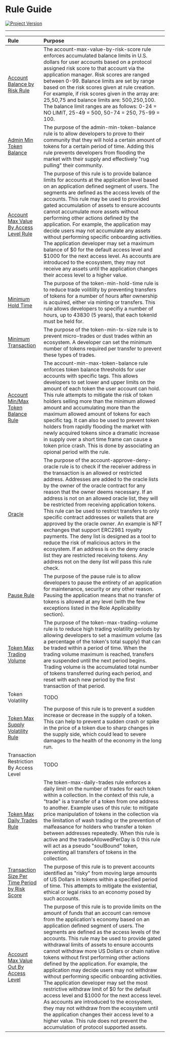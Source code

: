 # Rule Guide
[![Project Version][version-image]][version-url]

---

| Rule | Purpose |
|:-|:-| 
| [Account Balance by Risk Rule](./ACCOUNT-MAX-VALUE-BY-RISK-SCORE.md) | The account-max-value-by-risk-score rule enforces accumulated balance limits in U.S. dollars for user accounts based on a protocol assigned risk score to that account via the application manager. Risk scores are ranged between 0-99. Balance limits are set by range based on the risk scores given at rule creation. For example, if risk scores given in the array are: 25,50,75 and balance limits are: 500,250,100. The balance limit ranges are as follows: 0-24 = NO LIMIT, 25-49 = 500, 50-74 = 250, 75-99 = 100. |  
| [Admin Min Token Balance](../rules/ADMIN-MIN-TOKEN-BALANCE.md) | The purpose of the admin-min-token-balance rule is to allow developers to prove to their community that they will hold a certain amount of tokens for a certain period of time. Adding this rule prevents developers from flooding the market with their supply and effectively "rug pulling" their community. |
| [Account Max Value By Access Level Rule](./ACCOUNT-MAX-VALUE-BY-ACCESS-LEVEL.md) | The purpose of this rule is to provide balance limits for accounts at the application level based on an application defined segment of users. The segments are defined as the access levels of the accounts. This rule may be used to provided gated accumulation of assets to ensure accounts cannot accumulate more assets without performing other actions defined by the application. For example, the application may decide users may not accumulate any assets without performing specific onboarding activities. The application developer may set a maximum balance of $0 for the default access level and $1000 for the next access level. As accounts are introduced to the ecosystem, they may not receive any assets until the application changes their access level to a higher value. |
| [Minimum Hold Time](./TOKEN-MIN-HOLD-TIME.md) | The purpose of the token-min-hold-time rule is to reduce trade volitility by preventing transfers of tokens for a number of hours after ownership is acquired, either via minting or transfers. This rule allows developers to specifiy a number of hours, up to 43830 (5 years), that each tokenId must be held for. |
| [Minimum Transaction](./TOKEN-MIN-TRANSACTION-SIZE.md)| The purpose of the token-min-tx-size rule is to prevent micro-trades or dust trades within an ecosystem. A developer can set the minimum number of tokens required per transfer to prevent these types of trades. |
| [Account Min/Max Token Balance Rule](./ACCOUNT-MIN-MAX-TOKEN-BALANCE.md) | The account-min-max-token-balance rule enforces token balance thresholds for user accounts with specific tags. This allows developers to set lower and upper limits on the amount of each token the user account can hold. This rule attempts to mitigate the risk of token holders selling more than the minimum allowed amount and accumulating more than the maximum allowed amount of tokens for each specific tag. It can also be used to prevent token holders from rapidly flooding the market with newly acquired tokens since a dramatic increase in supply over a short time frame can cause a token price crash. This is done by associating an opional period with the rule. |
| [Oracle](./ACCOUNT-APPROVE-DENY-ORACLE.md) | The purpose of the account-approve-deny-oracle rule is to check if the receiver address in the transaction is an allowed or restricted address. Addresses are added to the oracle lists by the owner of the oracle contract for any reason that the owner deems necessary. If an address is not on an allowed oracle list, they will be restricted from receiving application tokens. This rule can be used to restrict transfers to only specific contract addresses or wallets that are approved by the oracle owner. An example is NFT exchanges that support ERC2981 royalty payments. The deny list is designed as a tool to reduce the risk of malicious actors in the ecosystem. If an address is on the deny oracle list they are restricted receiving tokens. Any address not on the deny list will pass this rule check. |
| [Pause Rule](./PAUSE-RULE.md) | The purpose of the pause rule is to allow developers to pause the entirety of an application for maintenance, security or any other reason. Pausing the application means that no transfer of tokens is allowed at any level (with the few exceptions listed in the Role Applicability section).  |
| [Token Max Trading Volume](./TOKEN-MAX-TRADING-VOLUME.md) | The purpose of the token-max-trading-volume rule is to reduce high trading volatility periods by allowing developers to set a maximum volume (as a percentage of the token's total supply) that can be traded within a period of time. When the trading volume maximum is reached, transfers are suspended until the next period begins. Trading volume is the accumulated total number of tokens transferred during each period, and reset with each new period by the first transaction of that period.  |
| Token Volatility | TODO |
| [Token Max Supply Volatility Rule](./TOKEN-MAX-SUPPLY-VOLATILITY.md) | The purpose of this rule is to prevent a sudden increase or decrease in the supply of a token. This can help to prevent a sudden crash or spike in the price of a token due to sharp changes in the supply side, which could lead to severe damages to the health of the economy in the long run.  |
| Transaction Restriction By Access Level | TODO |
| [Token Max Daily Trades Rule](./TOKEN-MAX-DAILY-TRADES.md) | The token-max-daily-trades rule enforces a daily limit on the number of trades for each token within a collection. In the context of this rule, a "trade" is a transfer of a token from one address to another. Example uses of this rule: to mitigate price manipulation of tokens in the collection via the limitation of wash trading or the prevention of malfeasance for holders who transfer a token between addresses repeatedly. When this rule is active and the tradesAllowedPerDay is 0 this rule will act as a pseudo "soulBound" token, preventing all transfers of tokens in the collection.   |
| [Transaction Size Per Time Period by Risk Score](./ACCOUNT-MAX-TX-VALUE-BY-RISK-SCORE.md) | The purpose of this rule is to prevent accounts identified as "risky" from moving large amounts of US Dollars in tokens within a specified period of time. This attempts to mitigate the existential, ethical or legal risks to an economy posed by such accounts. |
| [Account Max Value Out By Access Level](./WITHDRAWAL-LIMIT-BY-ACCESS-LEVEL.md) | The purpose of this rule is to provide limits on the amount of funds that an account can remove from the application's economy based on an application defined segment of users. The segments are defined as the access levels of the accounts. This rule may be used to provide gated withdrawal limits of assets to ensure accounts cannot withdraw more US Dollars or chain native tokens without first performing other actions defined by the application. For example, the application may decide users may not withdraw without performing specific onboarding activities. The application developer may set the most restrictive withdraw limit of $0 for the default access level and $1000 for the next access level. As accounts are introduced to the ecosystem, they may not withdraw from the ecosystem until the application changes their access level to a higher value. This rule does not prevent the accumulation of protocol supported assets. |


<!-- These are the header links -->
[version-image]: https://img.shields.io/badge/Version-1.1.0-brightgreen?style=for-the-badge&logo=appveyor
[version-url]: https://github.com/thrackle-io/Tron


